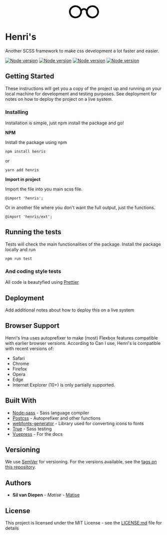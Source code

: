 <center><svg version="1.1" id="Layer_1" xmlns="http://www.w3.org/2000/svg" xmlns:xlink="http://www.w3.org/1999/xlink" x="0px" y="0px" viewBox="0 0 400 200" enable-background="new 0 0 400 200" xml:space="preserve" width="100">
<path id="XMLID_11_" d="M309.202,21.653c-33.601,0-63.601,20.398-75.604,49.197c-9.603-8.402-20.398-13.204-33.601-13.204 s-23.999,4.801-32.401,13.204c-13.204-28.8-42.003-49.197-75.604-49.197C45.202,21.653,8,58.847,8,104.451 s37.202,82.798,82.798,82.798s82.806-37.194,82.806-82.798c0-14.404,10.803-25.199,25.199-25.199 c14.404,0,25.199,10.803,25.199,25.199c0,45.604,37.202,82.798,82.798,82.798S392,150.056,392,104.451 S354.806,21.653,309.202,21.653z M90.798,165.652c-33.601,0-61.201-27.599-61.201-61.201s27.599-61.201,61.201-61.201	s61.201,27.599,61.201,61.201S125.6,165.652,90.798,165.652z M309.202,165.652c-33.601,0-61.201-27.599-61.201-61.201 s27.599-61.201,61.201-61.201s61.201,27.599,61.201,61.201S342.803,165.652,309.202,165.652z"></path>
</svg></center>

# Henri's

Another SCSS framework to make css development a lot faster and easier.

[![Node version](https://img.shields.io/github/issues-raw/matiseAms/henris.svg?style=-square)](https://github.com/matiseAms/henris/issues)
[![Node version](https://img.shields.io/npm/l/henris.svg?style=-square)](https://github.com/MatiseAms/henris/blob/master/LICENSE.MD)
[![Node version](https://img.shields.io/david/matiseAms/henris.svg?style=-square)](https://github.com/matiseAms/henris/)
[![Node version](https://img.shields.io/npm/v/henris.svg?style=-square)](https://www.npmjs.com/package/henris)


## Getting Started

These instructions will get you a copy of the project up and running on your local machine for development and testing purposes. See deployment for notes on how to deploy the project on a live system.

### Installing

Installation is simple, just npm install the package and go!

**NPM**

Install the package using npm

```
npm install henris
```
or
```
yarn add henris
```

**Import in project**

Import the file into you main scss file.

```
@import 'henris';
```

Or in another file where you don't want the full output, just the functions.

```
@import 'henris/ext';
```

## Running the tests

Tests will check the main functionalities of the package. Install the package locally and run

```
npm run test
```

### And coding style tests

All code is beautyfied using [Prettier](https://www.prettier.io)

## Deployment

Add additional notes about how to deploy this on a live system

## Browser Support

Henri's lma uses autoprefixer to make (most) Flexbox features compatible with earlier browser versions. According to Can I use, Henri's is compatible with recent versions of:

* Safari
* Chrome
* Firefox
* Opera
* Edge
* Internet Explorer (10+) is only partially supported.

## Built With

* [Node-sass](https://sass-lang.com/) - Sass language compiler
* [Postcss](https://postcss.org/) - Autoprefixer and other functions
* [webfonts-generator](https://github.com/sunflowerdeath/webfonts-generator) - Library used for converting icons to fonts
* [True](http://oddbird.net/true/) - Sass testing
* [Vuepress](https://vuepress.vuejs.org) - For the docs

## Versioning

We use [SemVer](http://semver.org/) for versioning. For the versions available, see the [tags on this repository](https://github.com/your/project/tags).

## Authors

* **Sil van Diepen** - _Matise_ - [Matise](https://www.matise.nl)

## License

This project is licensed under the MIT License - see the [LICENSE.md](LICENSE.md) file for details
